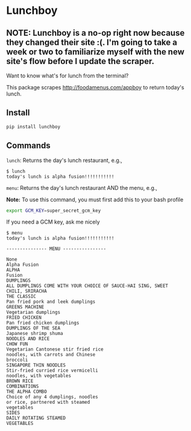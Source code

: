 # Lunchboy

## NOTE: Lunchboy is a no-op right now because they changed their site :(. I'm going to take a week or two to familiarize myself with the new site's flow before I update the scraper.

Want to know what's for lunch from the terminal?

This package scrapes http://foodamenus.com/appboy to return today's lunch.

## Install

```bash
pip install lunchboy
```

## Commands
`lunch`: Returns the day's lunch restaurant, e.g.,

```
$ lunch
today's lunch is alpha fusion!!!!!!!!!!!
```

`menu`: Returns the day's lunch restaurant AND the menu, e.g.,

**Note:** To use this command, you must first add this to your bash profile

```bash
export GCM_KEY=super_secret_gcm_key
```

If you need a GCM key, ask me nicely

```
$ menu
today's lunch is alpha fusion!!!!!!!!!!!

--------------- MENU ----------------

None
Alpha Fusion
ALPHA
Fusion
DUMPLINGS
ALL DUMPLINGS COME WITH YOUR CHOICE OF SAUCE-HAI SING, SWEET
CHILI, SRIRACHA
THE CLASSIC
Pan fried pork and leek dumplings
GREENS MACHINE
Vegetarian dumplings
FRIED CHICKEN
Pan fried chicken dumplings
DUMPLINGS OF THE SEA
Japanese shrimp shuma
NOODLES AND RICE
CHOW FUN
Vegetarian Cantonese stir fried rice
noodles, with carrots and Chinese
broccoli
SINGAPORE THIN NOODLES
Stir-fried curried rice vermicelli
noodles, with vegetables
BROWN RICE
COMBINATIONS
THE ALPHA COMBO
Choice of any 4 dumplings, noodles
or rice, partnered with steamed
vegetables
SIDES
DAILY ROTATING STEAMED
VEGETABLES
```
